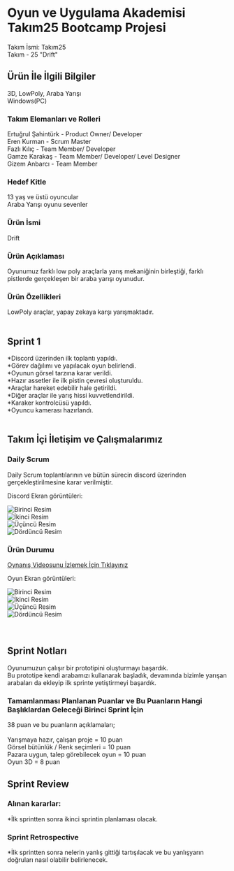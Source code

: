 # Oyun ve Uygulama Akademisi Takım25 Bootcamp Projesi

Takım İsmi: Takım25 <br>
Takım - 25 "Drift"


## Ürün İle İlgili Bilgiler
3D, LowPoly, Araba Yarışı <br>
Windows(PC)


### Takım Elemanları	ve Rolleri

Ertuğrul Şahintürk	- Product Owner/ Developer <br>
Eren Kurman	- Scrum Master <br>
Fazlı Kılıç	- Team Member/ Developer <br>
Gamze Karakaş	- Team Member/ Developer/ Level Designer <br>
Gizem	Anbarcı - Team Member


### Hedef Kitle

13 yaş ve üstü oyuncular <br>
Araba Yarışı oyunu sevenler


### Ürün İsmi

Drift


### Ürün Açıklaması

Oyunumuz farklı low poly araçlarla yarış mekaniğinin birleştiği, farklı pistlerde gerçekleşen bir araba yarışı oyunudur.


### Ürün Özellikleri

LowPoly araçlar, yapay zekaya karşı yarışmaktadır.
 <br>
 <br>

## Sprint 1

*Discord üzerinden ilk toplantı yapıldı. <br>
*Görev dağılımı ve yapılacak oyun belirlendi. <br>
*Oyunun görsel tarzına karar verildi. <br>
*Hazır assetler ile ilk pistin çevresi oluşturuldu. <br>
*Araçlar hareket edebilir hale getirildi. <br>
*Diğer araçlar ile yarış hissi kuvvetlendirildi. <br>
*Karaker kontrolcüsü yapıldı. <br>
*Oyuncu kamerası hazırlandı.
 <br>
 <br>

## Takım İçi İletişim ve Çalışmalarımız

### Daily Scrum

Daily Scrum toplantılarının ve bütün sürecin discord üzerinden gerçekleştirilmesine karar verilmiştir. <br>

Discord Ekran görüntüleri: <br>

![Birinci Resim](https://github.com/Ertusta/ProjectBootcamp/blob/main/ExternalResources/01.png) <br>
![İkinci Resim](https://github.com/Ertusta/ProjectBootcamp/blob/main/ExternalResources/02.png) <br>
![Üçüncü Resim](https://github.com/Ertusta/ProjectBootcamp/blob/main/ExternalResources/03.png) <br>
![Dördüncü Resim](https://github.com/Ertusta/ProjectBootcamp/blob/main/ExternalResources/04.png) <br>

### Ürün Durumu

[Oynanış Videosunu İzlemek İçin Tıklayınız](https://youtu.be/kRaW8A0Vtqs)

Oyun Ekran görüntüleri: <br>

![Birinci Resim](https://github.com/Ertusta/ProjectBootcamp/blob/main/ExternalResources/05.png) <br>
![İkinci Resim](https://github.com/Ertusta/ProjectBootcamp/blob/main/ExternalResources/06.png) <br>
![Üçüncü Resim](https://github.com/Ertusta/ProjectBootcamp/blob/main/ExternalResources/07.png) <br>
![Dördüncü Resim](https://github.com/Ertusta/ProjectBootcamp/blob/main/ExternalResources/08.png) <br>
 <br>
 <br>

## Sprint Notları
Oyunumuzun çalışır bir prototipini oluşturmayı başardık. <br>
Bu prototipe kendi arabamızı kullanarak başladık, devamında bizimle yarışan arabaları da ekleyip ilk sprinte yetiştirmeyi başardık.

### Tamamlanması Planlanan Puanlar ve Bu Puanların Hangi Başlıklardan Geleceği Birinci Sprint İçin
38 puan ve bu puanların açıklamaları; <br>
 <br>
Yarışmaya hazır, çalışan proje = 10 puan <br>
Görsel bütünlük / Renk seçimleri  = 10 puan <br>
Pazara uygun, talep görebilecek oyun = 10 puan <br>
Oyun 3D = 8 puan <br>


## Sprint Review


### Alınan kararlar:

*İlk sprintten sonra ikinci sprintin planlaması olacak. <br>


### Sprint Retrospective

*İlk sprintten sonra nelerin yanlış gittiği tartışılacak ve bu yanlışyarın doğruları nasıl olabilir belirlenecek. <br>

